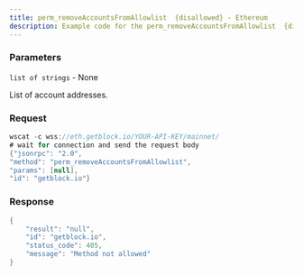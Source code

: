 ```yaml
---
title: perm_removeAccountsFromAllowlist  {disallowed} - Ethereum
description: Example code for the perm_removeAccountsFromAllowlist  {disallowed} ws method. Сomplete guide on how to use perm_removeAccountsFromAllowlist  {disallowed} ws in GetBlock.io Web3 documentation.
---
```


### Parameters


`list of strings` - None

List of account addresses.

### Request

``` java
wscat -c wss://eth.getblock.io/YOUR-API-KEY/mainnet/ 
# wait for connection and send the request body 
{"jsonrpc": "2.0",
"method": "perm_removeAccountsFromAllowlist",
"params": [null],
"id": "getblock.io"}
```

###  Response

``` java
{
    "result": "null",
    "id": "getblock.io",
    "status_code": 405,
    "message": "Method not allowed"
}
```

